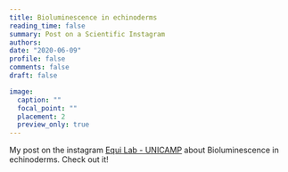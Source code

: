 ```yaml
---
title: Bioluminescence in echinoderms
reading_time: false
summary: Post on a Scientific Instagram
authors: 
date: "2020-06-09"
profile: false
comments: false
draft: false

image:
  caption: ""
  focal_point: ""
  placement: 2
  preview_only: true
---
```

My post on the instagram [Equi Lab - UNICAMP](https://www.instagram.com/p/CP6OcsyLsbU/) about Bioluminescence in echinoderms. Check out it!

